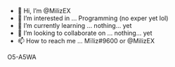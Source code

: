 - 👋 Hi, I’m @MilizEX
- 👀 I’m interested in ... Programming (no exper yet lol)
- 🌱 I’m currently learning ... nothing... yet
- 💞️ I’m looking to collaborate on ... nothing... yet
- 📫 How to reach me ... Mïliz#9600 or @MilizEX


O5-A5WA


<!---
MilizEX/MilizEX is a ✨ special ✨ repository because its `README.md` (this file) appears on your GitHub profile.
You can click the Preview link to take a look at your changes.
--->
